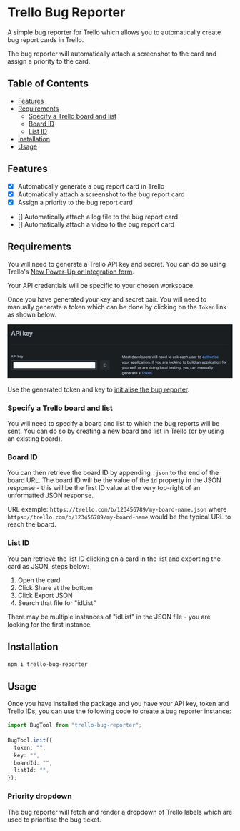 # Trello Bug Reporter

A simple bug reporter for Trello which allows you to automatically create bug report cards in Trello.

The bug reporter will automatically attach a screenshot to the card and assign a priority to the card.

## Table of Contents

- [Features](#features)
- [Requirements](#requirements)
  - [Specify a Trello board and list](#specify-a-trello-board-and-list)
  - [Board ID](#board-id)
  - [List ID](#list-id)
- [Installation](#installation)
- [Usage](#usage)

## Features

- [x] Automatically generate a bug report card in Trello
- [x] Automatically attach a screenshot to the bug report card
- [x] Assign a priority to the bug report card
- [] Automatically attach a log file to the bug report card
- [] Automatically attach a video to the bug report card

## Requirements

You will need to generate a Trello API key and secret. You can do so using Trello's [New Power-Up or Integration
form](https://trello.com/power-ups/admin/new).

Your API credentials will be specific to your chosen workspace.

Once you have generated your key and secret pair. You will need to manually generate a token which can be done by clicking on the `Token` link as shown below.

<img src="https://github.com/KyeBuff/trello-bug-reporter/raw/main/README_assets/token_generation.png" alt="Trello's power up form showing how to manually generate a token">

Use the generated token and key to [initialise the bug reporter](#usage).

### Specify a Trello board and list

You will need to specify a board and list to which the bug reports will be sent. You can do so by creating a new board and list in Trello (or by using an existing board).

### Board ID

You can then retrieve the board ID by appending `.json` to the end of the board URL. The board ID will be the value of the `id` property in the JSON response - this will be the first ID value at the very top-right of an unformatted JSON response.

URL example: `https://trello.com/b/123456789/my-board-name.json` where `https://trello.com/b/123456789/my-board-name` would be the typical URL to reach the board.

### List ID

You can retrieve the list ID clicking on a card in the list and exporting the card as JSON, steps below:

1. Open the card
2. Click Share at the bottom
3. Click Export JSON
4. Search that file for "idList"

There may be multiple instances of "idList" in the JSON file - you are looking for the first instance.

## Installation

```bash
npm i trello-bug-reporter
```

## Usage

Once you have installed the package and you have your API key, token and Trello IDs, you can use the following code to create a bug reporter instance:

```typescript
import BugTool from "trello-bug-reporter";

BugTool.init({
  token: "",
  key: "",
  boardId: "",
  listId: "",
});
```

### Priority dropdown

The bug reporter will fetch and render a dropdown of Trello labels which are used to prioritise the bug ticket.
